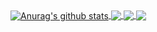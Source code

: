 
<a href="https://github.com/Rxflex">
  <img align="center" src="https://github-readme-stats.vercel.app/api?username=Rxflex&show_icons=true&include_all_commits=true&theme=material-palenight" alt="Anurag's github stats" />
</a>
<a href="https://github.com/Rxflex">
  <img align="center" src="https://github-readme-stats.vercel.app/api/top-langs/?username=Rxflex&layout=compact&theme=material-palenight" />
</a>

<a href="https://github.com/Rxflex">
  <img align="center" src="https://github-readme-stats.vercel.app/api/pin/?username=Rxflex&repo=Rxflex&theme=material-palenight" />
</a>    
<a href="https://github.com/Rxflex">
  <img align="center" src="https://github-readme-stats.vercel.app/api/pin/?username=Rxflex&repo=Rxflex&theme=material-palenight" />
</a>
